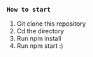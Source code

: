 ### `How to start`

1. Git clone this repository
2. Cd the directory
3. Run npm install
4. Run npm start :)